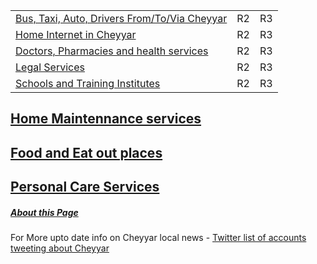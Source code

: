 
|                                                                   |    |    |
|-------------------------------------------------------------------|----|----|
|[Bus, Taxi, Auto, Drivers From/To/Via Cheyyar ](/Bus_Taxi_Auto.md) | R2 | R3 |
|[Home Internet in Cheyyar ](/Home_Internet.md) | R2 | R3 |
|[Doctors, Pharmacies and health services](/Health.md) | R2 | R3 |
|[Legal Services](/Legal.md) | R2 | R3 |
|[Schools and Training Institutes](/Education.md) | R2 | R3 |



 
 
## [Home Maintennance services](/Home_Maintennance.md)
## [Food and Eat out places](/Food.md)
## [Personal Care Services](/Personals.md)


##### [About this Page](/About_this_Page.md)  
For More upto date info on Cheyyar local news  - [Twitter list of accounts tweeting about Cheyyar](https://twitter.com/i/lists/1468486874947751940)